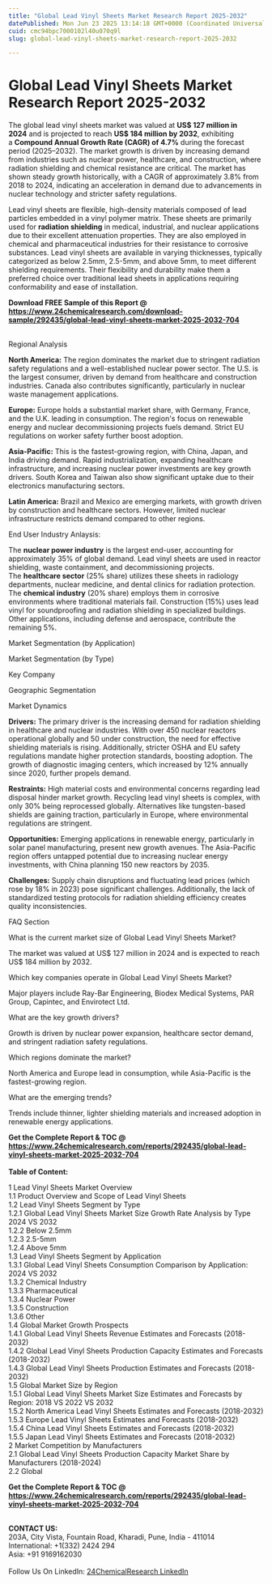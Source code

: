 ```yaml
---
title: "Global Lead Vinyl Sheets Market Research Report 2025-2032"
datePublished: Mon Jun 23 2025 13:14:18 GMT+0000 (Coordinated Universal Time)
cuid: cmc94bpc7000102l40u070q9l
slug: global-lead-vinyl-sheets-market-research-report-2025-2032

---
```


# Global Lead Vinyl Sheets Market Research Report 2025-2032

<p>The global lead vinyl sheets market was valued at <strong>US$ 127 million in 2024</strong> and is projected to reach <strong>US$ 184 million by 2032</strong>, exhibiting a <strong>Compound Annual Growth Rate (CAGR) of 4.7%</strong> during the forecast period (2025–2032). The market growth is driven by increasing demand from industries such as nuclear power, healthcare, and construction, where radiation shielding and chemical resistance are critical. The market has shown steady growth historically, with a CAGR of approximately 3.8% from 2018 to 2024, indicating an acceleration in demand due to advancements in nuclear technology and stricter safety regulations.</p><p>
</p><p>Lead vinyl sheets are flexible, high-density materials composed of lead particles embedded in a vinyl polymer matrix. These sheets are primarily used for <strong>radiation shielding</strong> in medical, industrial, and nuclear applications due to their excellent attenuation properties. They are also employed in chemical and pharmaceutical industries for their resistance to corrosive substances. Lead vinyl sheets are available in varying thicknesses, typically categorized as below 2.5mm, 2.5-5mm, and above 5mm, to meet different shielding requirements. Their flexibility and durability make them a preferred choice over traditional lead sheets in applications requiring conformability and ease of installation.</p><div><b>Download FREE Sample of this Report @ 
            <a href="https://www.24chemicalresearch.com/download-sample/292435/global-lead-vinyl-sheets-market-2025-2032-704">
            https://www.24chemicalresearch.com/download-sample/292435/global-lead-vinyl-sheets-market-2025-2032-704</a></b></div><br><p>
Regional Analysis</p><p>
</p><p><strong>North America:</strong> The region dominates the market due to stringent radiation safety regulations and a well-established nuclear power sector. The U.S. is the largest consumer, driven by demand from healthcare and construction industries. Canada also contributes significantly, particularly in nuclear waste management applications.</p><p>
</p><p><strong>Europe:</strong> Europe holds a substantial market share, with Germany, France, and the U.K. leading in consumption. The region's focus on renewable energy and nuclear decommissioning projects fuels demand. Strict EU regulations on worker safety further boost adoption.</p><p>
</p><p><strong>Asia-Pacific:</strong> This is the fastest-growing region, with China, Japan, and India driving demand. Rapid industrialization, expanding healthcare infrastructure, and increasing nuclear power investments are key growth drivers. South Korea and Taiwan also show significant uptake due to their electronics manufacturing sectors.</p><p>
</p><p><strong>Latin America:</strong> Brazil and Mexico are emerging markets, with growth driven by construction and healthcare sectors. However, limited nuclear infrastructure restricts demand compared to other regions.</p><p>
End User Industry Anlaysis:</p><p>
</p><p>The <strong>nuclear power industry</strong> is the largest end-user, accounting for approximately 35% of global demand. Lead vinyl sheets are used in reactor shielding, waste containment, and decommissioning projects. The <strong>healthcare sector</strong> (25% share) utilizes these sheets in radiology departments, nuclear medicine, and dental clinics for radiation protection. The <strong>chemical industry</strong> (20% share) employs them in corrosive environments where traditional materials fail. Construction (15%) uses lead vinyl for soundproofing and radiation shielding in specialized buildings. Other applications, including defense and aerospace, contribute the remaining 5%.</p><p>
Market Segmentation (by Application)</p><p>
</p><p>
Market Segmentation (by Type)</p><p>
</p><p>
Key Company</p><p>
</p><p>
Geographic Segmentation</p><p>
</p><p>
Market Dynamics</p><p>
</p><p><strong>Drivers:</strong> The primary driver is the increasing demand for radiation shielding in healthcare and nuclear industries. With over 450 nuclear reactors operational globally and 50 under construction, the need for effective shielding materials is rising. Additionally, stricter OSHA and EU safety regulations mandate higher protection standards, boosting adoption. The growth of diagnostic imaging centers, which increased by 12% annually since 2020, further propels demand.</p><p>
</p><p><strong>Restraints:</strong> High material costs and environmental concerns regarding lead disposal hinder market growth. Recycling lead vinyl sheets is complex, with only 30% being reprocessed globally. Alternatives like tungsten-based shields are gaining traction, particularly in Europe, where environmental regulations are stringent.</p><p>
</p><p><strong>Opportunities:</strong> Emerging applications in renewable energy, particularly in solar panel manufacturing, present new growth avenues. The Asia-Pacific region offers untapped potential due to increasing nuclear energy investments, with China planning 150 new reactors by 2035.</p><p>
</p><p><strong>Challenges:</strong> Supply chain disruptions and fluctuating lead prices (which rose by 18% in 2023) pose significant challenges. Additionally, the lack of standardized testing protocols for radiation shielding efficiency creates quality inconsistencies.</p><p>
FAQ Section</p><p>
What is the current market size of Global Lead Vinyl Sheets Market?</p><p>
</p><p>The market was valued at US$ 127 million in 2024 and is expected to reach US$ 184 million by 2032.</p><p>
Which key companies operate in Global Lead Vinyl Sheets Market?</p><p>
</p><p>Major players include Ray-Bar Engineering, Biodex Medical Systems, PAR Group, Capintec, and Envirotect Ltd.</p><p>
What are the key growth drivers?</p><p>
</p><p>Growth is driven by nuclear power expansion, healthcare sector demand, and stringent radiation safety regulations.</p><p>
Which regions dominate the market?</p><p>
</p><p>North America and Europe lead in consumption, while Asia-Pacific is the fastest-growing region.</p><p>
What are the emerging trends?</p><p>
</p><p>Trends include thinner, lighter shielding materials and increased adoption in renewable energy applications.</p>

<div><b>Get the Complete Report & TOC @ 
            <a href="https://www.24chemicalresearch.com/reports/292435/global-lead-vinyl-sheets-market-2025-2032-704">
            https://www.24chemicalresearch.com/reports/292435/global-lead-vinyl-sheets-market-2025-2032-704</a></b></div><br>
            <b>Table of Content:</b><p>1 Lead Vinyl Sheets Market Overview<br />
    1.1 Product Overview and Scope of Lead Vinyl Sheets<br />
    1.2 Lead Vinyl Sheets Segment by Type<br />
        1.2.1 Global Lead Vinyl Sheets Market Size Growth Rate Analysis by Type 2024 VS 2032<br />
        1.2.2 Below 2.5mm<br />
        1.2.3 2.5-5mm<br />
        1.2.4 Above 5mm<br />
    1.3 Lead Vinyl Sheets Segment by Application<br />
        1.3.1 Global Lead Vinyl Sheets Consumption Comparison by Application: 2024 VS 2032<br />
        1.3.2 Chemical Industry<br />
        1.3.3 Pharmaceutical<br />
        1.3.4 Nuclear Power<br />
        1.3.5 Construction<br />
        1.3.6 Other<br />
    1.4 Global Market Growth Prospects<br />
        1.4.1 Global Lead Vinyl Sheets Revenue Estimates and Forecasts (2018-2032)<br />
        1.4.2 Global Lead Vinyl Sheets Production Capacity Estimates and Forecasts (2018-2032)<br />
        1.4.3 Global Lead Vinyl Sheets Production Estimates and Forecasts (2018-2032)<br />
    1.5 Global Market Size by Region<br />
        1.5.1 Global Lead Vinyl Sheets Market Size Estimates and Forecasts by Region: 2018 VS 2022 VS 2032<br />
        1.5.2 North America Lead Vinyl Sheets Estimates and Forecasts (2018-2032)<br />
        1.5.3 Europe Lead Vinyl Sheets Estimates and Forecasts (2018-2032)<br />
        1.5.4 China Lead Vinyl Sheets Estimates and Forecasts (2018-2032)<br />
        1.5.5 Japan Lead Vinyl Sheets Estimates and Forecasts (2018-2032)<br />
2 Market Competition by Manufacturers<br />
    2.1 Global Lead Vinyl Sheets Production Capacity Market Share by Manufacturers (2018-2024)<br />
    2.2 Global</p>

<div><b>Get the Complete Report & TOC @ 
            <a href="https://www.24chemicalresearch.com/reports/292435/global-lead-vinyl-sheets-market-2025-2032-704">
            https://www.24chemicalresearch.com/reports/292435/global-lead-vinyl-sheets-market-2025-2032-704</a></b></div><br>

<b>CONTACT US:</b><br>
            203A, City Vista, Fountain Road, Kharadi, Pune, India - 411014<br>
            International: +1(332) 2424 294<br>
            Asia: +91 9169162030 <br><br>
            Follow Us On LinkedIn: <a href="https://www.linkedin.com/company/24chemicalresearch/">24ChemicalResearch LinkedIn</a>